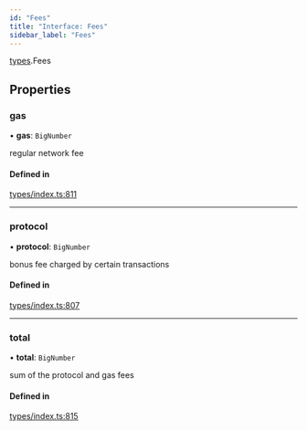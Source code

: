 ```yaml
---
id: "Fees"
title: "Interface: Fees"
sidebar_label: "Fees"
---
```


[types](../../../modules/Types/Types.md).Fees

## Properties

### gas

• **gas**: `BigNumber`

regular network fee

#### Defined in

[types/index.ts:811](https://github.com/PolymeshAssociation/polymesh-sdk/blob/968f8d70c/src/types/index.ts#L811)

___

### protocol

• **protocol**: `BigNumber`

bonus fee charged by certain transactions

#### Defined in

[types/index.ts:807](https://github.com/PolymeshAssociation/polymesh-sdk/blob/968f8d70c/src/types/index.ts#L807)

___

### total

• **total**: `BigNumber`

sum of the protocol and gas fees

#### Defined in

[types/index.ts:815](https://github.com/PolymeshAssociation/polymesh-sdk/blob/968f8d70c/src/types/index.ts#L815)

